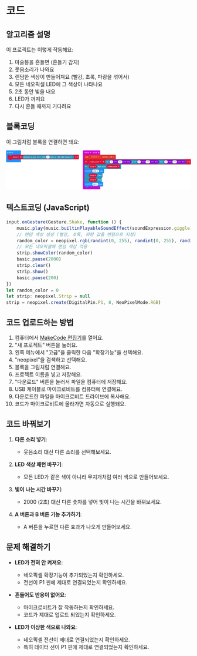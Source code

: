 # 코드

## 알고리즘 설명

이 프로젝트는 이렇게 작동해요:

1. 마술봉을 흔들면 (흔들기 감지)
2. 웃음소리가 나와요
3. 랜덤한 색상이 만들어져요 (빨강, 초록, 파랑을 섞어서)
4. 모든 네오픽셀 LED에 그 색상이 나타나요
5. 2초 동안 빛을 내요
6. LED가 꺼져요
7. 다시 흔들 때까지 기다려요

## 블록코딩

이 그림처럼 블록을 연결하면 돼요:

![code](/img/block.png)

## 텍스트코딩 (JavaScript)

```javascript
input.onGesture(Gesture.Shake, function () {
    music.play(music.builtinPlayableSoundEffect(soundExpression.giggle), music.PlaybackMode.InBackground)
    // 랜덤 색상 생성 (빨강, 초록, 파랑 값을 랜덤으로 지정)
    random_color = neopixel.rgb(randint(0, 255), randint(0, 255), randint(0, 255))
    // 모든 네오픽셀에 랜덤 색상 적용
    strip.showColor(random_color)
    basic.pause(2000)
    strip.clear()
    strip.show()
    basic.pause(200)
})
let random_color = 0
let strip: neopixel.Strip = null
strip = neopixel.create(DigitalPin.P1, 8, NeoPixelMode.RGB)
```

## 코드 업로드하는 방법

1. 컴퓨터에서 [MakeCode 편집기](https://makecode.microbit.org/)를 열어요.
2. "새 프로젝트" 버튼을 눌러요.
3. 왼쪽 메뉴에서 "고급"을 클릭한 다음 "확장기능"을 선택해요.
4. "neopixel"을 검색하고 선택해요.
5. 블록을 그림처럼 연결해요.
6. 프로젝트 이름을 넣고 저장해요.
7. "다운로드" 버튼을 눌러서 파일을 컴퓨터에 저장해요.
8. USB 케이블로 마이크로비트를 컴퓨터에 연결해요.
9. 다운로드한 파일을 마이크로비트 드라이브에 복사해요.
10. 코드가 마이크로비트에 올라가면 자동으로 실행돼요.

## 코드 바꿔보기

1. **다른 소리 넣기**:
   - 웃음소리 대신 다른 소리를 선택해보세요.
   
2. **LED 색상 패턴 바꾸기**:
   - 모든 LED가 같은 색이 아니라 무지개처럼 여러 색으로 만들어보세요.

3. **빛이 나는 시간 바꾸기**:
   - 2000 (2초) 대신 다른 숫자를 넣어 빛이 나는 시간을 바꿔보세요.

4. **A 버튼과 B 버튼 기능 추가하기**:
   - A 버튼을 누르면 다른 효과가 나오게 만들어보세요.

## 문제 해결하기

- **LED가 전혀 안 켜져요**: 
  - 네오픽셀 확장기능이 추가되었는지 확인하세요.
  - 전선이 P1 핀에 제대로 연결되었는지 확인하세요.
  
- **흔들어도 반응이 없어요**:
  - 마이크로비트가 잘 작동하는지 확인하세요.
  - 코드가 제대로 업로드 되었는지 확인하세요.
  
- **LED가 이상한 색으로 나와요**:
  - 네오픽셀 전선이 제대로 연결되었는지 확인하세요.
  - 특히 데이터 선이 P1 핀에 제대로 연결되었는지 확인하세요.
